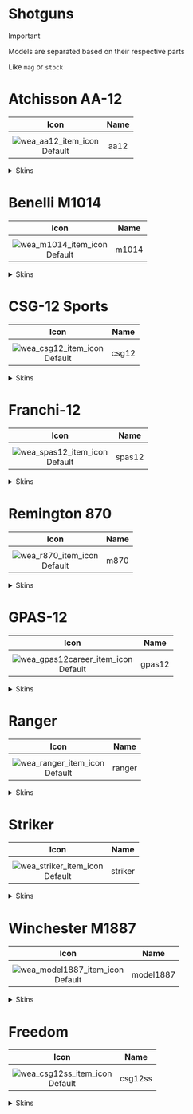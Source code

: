 # Shotguns

> [!IMPORTANT]
> Models are separated based on their respective parts
>
> Like `mag` or `stock`

# Atchisson AA-12

| Icon | Name |
| :--: | :--: | 
| | | | | 
![wea_aa12_item_icon](https://github.com/user-attachments/assets/cbb0ac3d-21d8-41f3-afa5-147ab67ac92b)<br> Default | aa12 | 

<details>
<summary> Skins </summary>

| Icon | Name |
| :--: | :--: |
| | 
| Icon | Name |
![wea_aa12anniversaryb_item_icon](https://github.com/user-attachments/assets/4a4ec1e3-a2a6-4f59-b77b-0bb3b4d93080)<br> anniversaryb | aa12anniversaryb |
| Icon | Name |
![wea_aa12anniversarya_item_icon](https://github.com/user-attachments/assets/b3ddcaee-c205-4ab4-b3ee-60fe0e743183)<br> anniversarya | aa12anniversarya |
| Icon | Name |
![wea_aa12btf_item_icon](https://github.com/user-attachments/assets/f401a4c0-5ebe-420e-ada4-1986e06d544e)<br> btf | aa12btf |
| Icon | Name |
![wea_aa12zombieblue_item_icon](https://github.com/user-attachments/assets/2b1c97b2-e810-4e29-aea2-3153ac5bce59)<br> zombieblue | aa12zombieblue |
| Icon | Name |
![wea_aa12zombie_item_icon](https://github.com/user-attachments/assets/50d67f3d-10a4-4ac5-bacb-1bc5182a2756)<br> zombie | aa12zombie |
| Icon | Name |
![wea_aa12plc_item_icon](https://github.com/user-attachments/assets/6319be4d-fac8-4884-93cf-61374430e147)<br> plc | aa12plc |
| Icon | Name |
![wea_aa12platinum_item_icon](https://github.com/user-attachments/assets/1f1fec47-ecb3-4d02-bba3-056f23aa586f)<br> platinum | aa12platinum |
| Icon | Name |
![wea_aa12ninja_item_icon](https://github.com/user-attachments/assets/07a34e4d-2996-4570-8be2-8f1ef486e3a3)<br> ninja | aa12ninja |
| Icon | Name |
![wea_aa12modern_item_icon](https://github.com/user-attachments/assets/605b6712-7750-4704-af76-771e76942bdd)<br> modern | aa12modern |
| Icon | Name |
![wea_aa12heloderma_item_icon](https://github.com/user-attachments/assets/34543006-f8e5-4638-9402-676835b475fc)<br> heloderma | aa12heloderma |
| Icon | Name |
![wea_aa12gold_item_icon](https://github.com/user-attachments/assets/38b39be5-c520-4256-b5d6-6b86803f8dd3)<br> gold | aa12gold |
| Icon | Name |
![wea_aa12gator_item_icon](https://github.com/user-attachments/assets/d378b8f9-12e8-4cc0-baa0-047e4df4030a)<br> gator | aa12gator |
| Icon | Name |
![wea_aa12future_item_icon](https://github.com/user-attachments/assets/20e8e8ff-7924-4334-b3b2-26176d3681f6)<br> future | aa12future |
| Icon | Name |
![wea_aa12dmzalt_item_icon](https://github.com/user-attachments/assets/34d05149-a525-44e7-a81b-aa9766834064)<br> dmzalt | aa12dmzalt |
| Icon | Name |
![wea_aa12dmz_item_icon](https://github.com/user-attachments/assets/36470673-798c-428c-b0f7-4be0e01118e8)<br> dmz | aa12dmz |
| Icon | Name |
![wea_aa12destroyer_item_icon](https://github.com/user-attachments/assets/46a35f72-4861-4051-913b-2b0eb0b458d7)<br> destroyer | aa12destroyer |
| Icon | Name |
![wea_aa12battlepass_item_icon](https://github.com/user-attachments/assets/68398c54-2e5e-4e4a-985c-3c6a3dc951d6)<br> battlepass | aa12battlepass |

</details>

# Benelli M1014

| Icon | Name |
| :--: | :--: | 
| | | | | 
![wea_m1014_item_icon](https://github.com/user-attachments/assets/b1521658-be29-4592-82da-a3c8f9eeffc8)<br> Default | m1014 | 

<details>
<summary> Skins </summary>

| Icon | Name |
| :--: | :--: |
| | 
| Icon | Name |
![wea_m1014rare_item_icon](https://github.com/user-attachments/assets/c9e941e4-768d-4297-88f5-e94d99770a49)<br> rare | m1014rare | 
| Icon | Name |
![wea_m1014t2_item_icon](https://github.com/user-attachments/assets/1905ee92-f92c-4111-ac98-4a78df4a7bcf)<br> t2 | m1014t2 | 
| Icon | Name |
![wea_m1014animal_item_icon](https://github.com/user-attachments/assets/c82978ad-3105-4207-86e1-98317d6caac5)<br> animal | m1014animal | 
| Icon | Name |
![wea_m1014label_item_icon](https://github.com/user-attachments/assets/b3119e18-890b-4870-8a9d-6e599d5e3ec4)<br> label | m1014label | 

</details>

# CSG-12 Sports

| Icon | Name |
| :--: | :--: | 
| | | | | 
![wea_csg12_item_icon](https://github.com/user-attachments/assets/89b7bd1f-3f8f-41a6-b8a2-09d7416e8d42)<br> Default | csg12 | 

<details>
<summary> Skins </summary>

| Icon | Name |
| :--: | :--: |
| | 
| Icon | Name |
![wea_csg12tool_item_icon](https://github.com/user-attachments/assets/2332c954-aed9-4663-8407-52bbcabe58e3)<br> tool | csg12tool | 
| Icon | Name |
![wea_csg12tarantula_item_icon](https://github.com/user-attachments/assets/01d252db-a807-4683-a672-56cf07c1731b)<br> tarantula | csg12tarantula | 
| Icon | Name |
![wea_csg12orbit_item_icon](https://github.com/user-attachments/assets/bd96767b-af38-4184-b5b5-f77f1a5ada14)<br> orbit | csg12orbit | 
| Icon | Name |
![wea_csg12death_item_icon](https://github.com/user-attachments/assets/b0f37eca-23f0-4733-b943-489c87916f1c)<br> 2death | csg122death | 
| Icon | Name |
![wea_csg12bluing_item_icon](https://github.com/user-attachments/assets/913a7711-a2ee-4840-bcff-20613de2f0a4)<br> bluing | csg12bluing | 
| Icon | Name |
![wea_csg123kingdoms_item_icon](https://github.com/user-attachments/assets/8146a8d4-1fcd-4933-862b-2154ea2a41e4)<br> kingdoms | csg12kingdoms | 

</details>


# Franchi-12

| Icon | Name |
| :--: | :--: | 
| | | | | 
![wea_spas12_item_icon](https://github.com/user-attachments/assets/345f5f55-36eb-4e36-8593-9ad9ce985342)<br> Default | spas12 | 

<details>
<summary> Skins </summary>

| Icon | Name |
| :--: | :--: |
| | 
| Icon | Name |
![wea_spas12wgplatinum_item_icon](https://github.com/user-attachments/assets/de89bd7e-2fd6-4e49-8020-51dbf27d1b6b)<br> wgplatinum | spas12wgplatinum | 
| Icon | Name |
![wea_spas12wargod_item_icon](https://github.com/user-attachments/assets/cfbabb5c-c9ac-4d7b-9847-18d7cbe20d0e)<br> wargod | spas12wargod | 
| Icon | Name |
![wea_spas12rare_item_icon](https://github.com/user-attachments/assets/5a86105b-10ef-44bc-97c1-6a8b68cf4c34)<br> rare | spas12rare | 
| Icon | Name |
![wea_spas12irradiated_item_icon](https://github.com/user-attachments/assets/dd7666de-e190-46a4-afc5-774db985f0b2)<br> irradiated | spas12irradiated | 
| Icon | Name |
![wea_spas12hive_item_icon](https://github.com/user-attachments/assets/665ae6b3-2d8c-4231-a707-89d2b4cfc98c)<br> hive | spas12hive | 
| Icon | Name |
![wea_spas12platinum_item_icon](https://github.com/user-attachments/assets/fe0dc5e4-d49e-41bf-8cf4-ce50aadb6b3a)<br> platinum | spas12platinum | 

</details>

# Remington 870 

| Icon | Name |
| :--: | :--: | 
| | | | | 
![wea_r870_item_icon](https://github.com/user-attachments/assets/ab4eff77-3aff-4aee-9452-52173871b082)<br> Default | m870 | 

<details>
<summary> Skins </summary>

| Icon | Name |
| :--: | :--: |
| | 
| Icon | Name |
![wea_r870christmas_item_icon](https://github.com/user-attachments/assets/f6ccaa76-5828-416b-87e1-ac9f859ea559)<br> christmas | m870christmas | 
| Icon | Name |
![wea_r870ronin_item_icon](https://github.com/user-attachments/assets/affee0de-e3ac-4174-8340-812c46a308e0)<br> ronin | m870ronin | 
| Icon | Name |
![wea_r870star_item_icon](https://github.com/user-attachments/assets/13ef186c-f6a4-450e-9f64-7a10a665432b)<br> star | m870star | 

</details>

# GPAS-12

| Icon | Name |
| :--: | :--: | 
| | | | | 
![wea_gpas12career_item_icon](https://github.com/user-attachments/assets/77e5b940-b553-4518-96e0-edbebd8a4e80)<br> Default | gpas12 | 

<details>
<summary> Skins </summary>

| Icon | Name |
| :--: | :--: |
| | 
| Icon | Name |
![wea_gpas12tiger_item_icon](https://github.com/user-attachments/assets/f0f21789-8748-4d19-849f-c47500c8c417)<br> tiger | gpas12tiger | 
| Icon | Name |
![wea_gpas12slick_item_icon](https://github.com/user-attachments/assets/cabb7838-f98b-4aaf-a200-c5beb412ed94)<br> slick | gpas12slick | 
| Icon | Name |
![wea_gpas12reskin_item_icon](https://github.com/user-attachments/assets/f232addb-adbd-4acd-8f01-c38f179ad6d9)<br> reskin | gpas12reskin | 
| Icon | Name |
![wea_gpas12gold_item_icon](https://github.com/user-attachments/assets/b293369b-ffbc-4534-af53-63510642ce85)<br> gold | gpas12gold | 
| Icon | Name |
![wea_gpas12valentine_item_icon](https://github.com/user-attachments/assets/8f342419-a5a3-4b4a-87ad-92f5f149bdad)<br> valentine | gpas12valentine | 

</details>


# Ranger

| Icon | Name |
| :--: | :--: | 
| | | | | 
![wea_ranger_item_icon](https://github.com/user-attachments/assets/cd7ca3d7-9fdc-42da-9208-3871fbbfdfdb)<br> Default | ranger | 

<details>
<summary> Skins </summary>

| Icon | Name |
| :--: | :--: |
| | 
| Icon | Name |
![wea_rangerblunder_item_icon](https://github.com/user-attachments/assets/d9559d85-11b5-48ec-a8e4-33c6147b7aab)<br> blunder | rangerblunder | 
| Icon | Name |
![wea_rangerrusty_item_icon](https://github.com/user-attachments/assets/8a8a06cf-a413-4d13-9871-230de92e2099)<br> rusty | rangerrusty | 
| Icon | Name |
![wea_rangerdeatheg_item_icon](https://github.com/user-attachments/assets/3bfb7629-9e49-4b8b-838f-afd7b76befbe)<br> deatheg | rangerdeatheg | 

</details>

# Striker

| Icon | Name |
| :--: | :--: | 
| | | | | 
![wea_striker_item_icon](https://github.com/user-attachments/assets/2a51edd3-e7a9-4833-b115-667afd3aa09e)<br> Default | striker | 

<details>
<summary> Skins </summary>

| Icon | Name |
| :--: | :--: |
| | 
| Icon | Name |
![wea_strikerchrome_item_icon](https://github.com/user-attachments/assets/7ed0ee25-16fd-41a2-bee8-862b75b342ba)<br> chrome | strikerchrome | 
| Icon | Name |
![wea_strikerred_item_icon](https://github.com/user-attachments/assets/160b8165-33f4-4365-bdaf-ef3e271e7f37)<br> red | strikerred | 
| Icon | Name |
![wea_strikerair_item_icon](https://github.com/user-attachments/assets/15b48d88-379c-4d42-acdf-19cca494eec2)<br> air | strikerair | 

</details>

# Winchester M1887

| Icon | Name |
| :--: | :--: | 
| | | | | 
![wea_model1887_item_icon](https://github.com/user-attachments/assets/2e96cd47-e4cb-46a2-8ad9-4f07f2e9d66a)<br> Default | model1887 | 

<details>
<summary> Skins </summary>

| Icon | Name |
| :--: | :--: |
| | 
| Icon | Name |
![wea_model1887tungsten_item_icon](https://github.com/user-attachments/assets/370b26cf-15d9-488c-bd2a-0e1406749584)<br> tungsten | model1887tungsten | 
| Icon | Name |
![wea_model1887totem_item_icon](https://github.com/user-attachments/assets/3325aa4b-27a4-4565-ae06-aa10739b5bf7)<br> totem | model1887totem | 
| Icon | Name |
![wea_model1887tgp_item_icon](https://github.com/user-attachments/assets/c87869e2-f1a3-4b1d-aa4e-7a6c0790e498)<br> tgp | model1887tgp | 
| Icon | Name |
![wea_model1887tank_item_icon](https://github.com/user-attachments/assets/3434df6f-10f3-4d4c-a27e-38a0465df153)<br> tank | model1887tank | 
| Icon | Name |
![wea_model1887smart_item_icon](https://github.com/user-attachments/assets/3cce1e2d-bd94-4246-bc94-ec8de5fbc8d9)<br> smart | model1887smart | 
| Icon | Name |
![wea_model1887qq_item_icon](https://github.com/user-attachments/assets/8dd25041-7d6c-4b29-93e6-e0c3287d6d81)<br> qq | model1887qq | 
| Icon | Name |
![wea_model1887label_item_icon](https://github.com/user-attachments/assets/6c29803a-7d69-4b60-9bf0-dc6969059c71)<br> label | model1887label | 
| Icon | Name |
![wea_model1887fighterjet_item_icon](https://github.com/user-attachments/assets/e634598b-05b3-4160-a68a-eb9ba42872fa)<br> fighterjet | model1887fighterjet | 
| Icon | Name |
![wea_model1887cellshade_item_icon](https://github.com/user-attachments/assets/76f21f40-a3b2-4006-b353-343f14b39b26)<br> Cell Shading | model1887cell | 
| Icon | Name |
![wea_model1887argus_item_icon](https://github.com/user-attachments/assets/ea7fb79d-66d8-45ec-9fdd-d91a8e9b8b8a)<br> argus | model1887argus | 
| Icon | Name |
![wea_model1887wegame_item_icon](https://github.com/user-attachments/assets/492d957e-e2f8-4370-9aa2-9d3a2f40713b)<br> wegame | model1887wegame | 
| Icon | Name |
![wea_model1887tungstenblk_item_icon](https://github.com/user-attachments/assets/a42b15a4-31ab-479d-9c82-35e445914ef1)<br> tungstenblk | model1887tungstenblk | 

</details>

# Freedom

| Icon | Name |
| :--: | :--: | 
| | | | |  
![wea_csg12ss_item_icon](https://github.com/user-attachments/assets/a154e90e-47c8-4e49-9923-9d668a34f52b)<br> Default | csg12ss | 

<details>
<summary> Skins </summary>

| Icon | Name |
| :--: | :--: |
| | 
| Icon | Name |
![wea_csg12ssstar_item_icon](https://github.com/user-attachments/assets/434436f4-629d-4edf-a5b8-d7af1c667331)<br> star | csg12ssstar | 
| Icon | Name |
![wea_csg12sslava_item_icon](https://github.com/user-attachments/assets/d6e27f85-39da-41a6-be57-a4e217e31ac5)<br> lava | csg12sslava | 
| Icon | Name |
![wea_csg12sscny_item_icon](https://github.com/user-attachments/assets/af83d309-eb5e-4a93-bda3-30807015f2fe)<br> cny | csg12sscny | 
| Icon | Name |
![wea_csg12ssblkred_item_icon](https://github.com/user-attachments/assets/e730e1cd-33a9-4546-a4bc-73c317b64966)<br> blkred | csg12ssblkred | 
| Icon | Name |
![wea_csg12ssblk_item_icon](https://github.com/user-attachments/assets/27169bcf-7e93-4d52-b9e8-dc7c78c3a576)<br> blk | csg12ssblk | 

</details>
